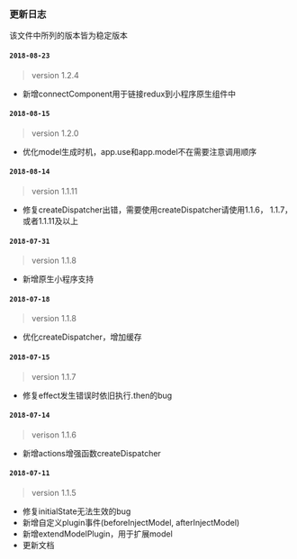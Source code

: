 ### 更新日志

该文件中所列的版本皆为稳定版本

#### `2018-08-23`
> version 1.2.4
* 新增connectComponent用于链接redux到小程序原生组件中

#### `2018-08-15`
> version 1.2.0
* 优化model生成时机，app.use和app.model不在需要注意调用顺序

#### `2018-08-14`
> version 1.1.11
* 修复createDispatcher出错，需要使用createDispatcher请使用1.1.6， 1.1.7，或者1.1.11及以上

#### `2018-07-31`
> version 1.1.8
* 新增原生小程序支持

#### `2018-07-18`
> version 1.1.8
* 优化createDispatcher，增加缓存

#### `2018-07-15`
> version 1.1.7
* 修复effect发生错误时依旧执行.then的bug

#### `2018-07-14`
> verison 1.1.6
* 新增actions增强函数createDispatcher

#### `2018-07-11` 
> version 1.1.5
* 修复initialState无法生效的bug
* 新增自定义plugin事件(beforeInjectModel, afterInjectModel)
* 新增extendModelPlugin，用于扩展model
* 更新文档
